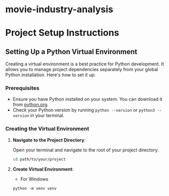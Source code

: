 # movie-industry-analysis

# Project Setup Instructions

## Setting Up a Python Virtual Environment

Creating a virtual environment is a best practice for Python development. It allows you to manage project dependencies separately from your global Python installation. Here's how to set it up:

### Prerequisites

- Ensure you have Python installed on your system. You can download it from [python.org](https://www.python.org/downloads/).
- Check your Python version by running `python --version` or `python3 --version` in your terminal.

### Creating the Virtual Environment

1. **Navigate to the Project Directory**:

   Open your terminal and navigate to the root of your project directory.

   ```sh
   cd path/to/your/project

1. **Create Virtual Environment**:

    - For Windows
    ```
    python -m venv venv